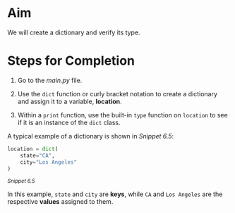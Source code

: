# Aim

We will create a dictionary and verify its type.

# Steps for Completion

1. Go to the _main.py_ file.

2. Use the `dict` function or curly bracket notation to create a dictionary and assign it to a variable, **location**.

3. Within a `print` function, use the built-in `type` function on `location` to see if it is an instance of the `dict` class.

A typical example of a dictionary is shown in _Snippet 6.5_:

```python
location = dict(
	state="CA",
	city="Los Angeles"
)
```

<sup>_Snippet 6.5_</sup>

In this example, `state` and `city` are **keys**, while `CA` and `Los Angeles` are the respective **values** assigned to them.
